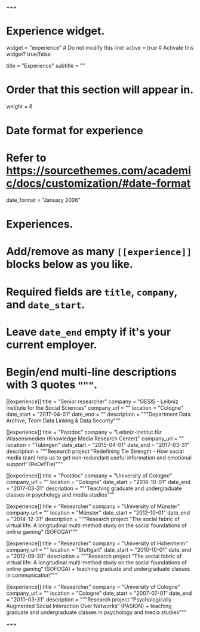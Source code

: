 +++
# Experience widget.
widget = "experience"  # Do not modify this line!
active = true  # Activate this widget? true/false

title = "Experience"
subtitle = ""

# Order that this section will appear in.
weight = 8

# Date format for experience
#   Refer to https://sourcethemes.com/academic/docs/customization/#date-format
date_format = "January 2006"

# Experiences.
#   Add/remove as many `[[experience]]` blocks below as you like.
#   Required fields are `title`, `company`, and `date_start`.
#   Leave `date_end` empty if it's your current employer.
#   Begin/end multi-line descriptions with 3 quotes `"""`.
[[experience]]
  title = "Senior researcher"
  company = "GESIS - Leibniz Institute for the Social Sciences"
  company_url = ""
  location = "Cologne"
  date_start = "2017-04-01"
  date_end = ""
  description = """Department Data Archive, Team Data Linking & Data Security"""

[[experience]]
  title = "Postdoc"
  company = "Leibniz-Institut für Wissensmedien (Knowledge Media Research Center)"
  company_url = ""
  location = "Tübingen"
  date_start = "2015-04-01"
  date_end = "2017-03-31"
  description = """Research project "Redefining Tie Strength - How social media (can) help us to get non-redundant useful information and emotional support“ (ReDefTie)"""
  
[[experience]]
  title = "Postdoc"
  company = "University of Cologne"
  company_url = ""
  location = "Cologne"
  date_start = "2014-10-01"
  date_end = "2017-03-31"
  description = """Teaching graduate and undergraduate classes in psychology and media studies"""

[[experience]]
  title = "Researcher"
  company = "University of Münster"
  company_url = ""
  location = "Münster"
  date_start = "2012-10-01"
  date_end = "2014-12-31"
  description = """Research project "The social fabric of virtual life: A longitudinal multi-method study on the social foundations of online gaming“ (SOFOGA)"""
  
[[experience]]
  title = "Researcher"
  company = "University of Hohenheim"
  company_url = ""
  location = "Stuttgart"
  date_start = "2010-10-01"
  date_end = "2012-09-30"
  description = """Research project "The social fabric of virtual life: A longitudinal multi-method study on the social foundations of online gaming“ (SOFOGA) + teaching graduate and undergraduate classes in communication"""

[[experience]]
  title = "Researcher"
  company = "University of Cologne"
  company_url = ""
  location = "Cologne"
  date_start = "2007-07-01"
  date_end = "2010-03-31"
  description = """Research project "Psychologically Augmented Social Interaction Over Networks“ (PASION) + teaching graduate and undergraduate classes in psychology and media studies"""

+++
